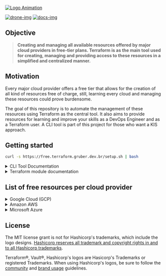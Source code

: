 [![Logo Animation](logo-link)](docs-link)

<a href='https://drone.gruber.dev.br/gruberdev/tf-free' target='_blank'>![drone-img]</a>
<a href='https://free.terraform.gruber.dev.br' target='_blank'>![docs-img]</a>

## Objective

> **Creating and managing all available resources offered by major cloud providers in free-tier plans. Terraform is as the main tool used for creating, managing and providing access to these resources in a simplified and centralized manner.**

## Motivation

Every major cloud provider offers a free tier that allows for the creation of all kind of resources free of charge, still, learning every cloud and managing these resources could prove burdensome.

The goal of this repository is to automate the management of these resources using Terraform as the central tool. It also aims to provide resources for learning and improve your skills as a DevOps Engineer and as a Terraform user. A CLI tool is part of this project for those who want a KIS approach.

## Getting started

```sh
curl -s https://free.terraform.gruber.dev.br/setup.sh | bash
```

<details>
  <summary>
  CLI Tool Documentation
  </summary>

### Running tests

- Tests are available in `test` directory

- In the test directory, run the below command

```sh
go test
```

### Main Libraries used

- [fatih/color](go-color-url)
- [goreleaser/goreleaser](go-releaser-url)
- [spf13/cobra](go-cobra-url)
- [kdabir/has](shell-has-url)
- [c-bata/go-prompt](go-prompt-url)
- [go-task/task](go-task-url)
- [hashicorp/terraform-exec](go-tfexec-url)
- [CONNECT-platform/codedoc](docs-repo-url)
- [cloudposse/terraform-aws-tfstate-backend](remote-tfstate-url)

---

</details>

<details>
  <summary>
  Terraform module documentation
  </summary>

---

<!-- BEGIN_TF_DOCS -->

### Modules

| Name                    | Source                         | Version |
| ----------------------- | ------------------------------ | ------- |
| aws                     | ./modules/aws                  |         |
| google_cloud            | ./modules/gcp                  |         |
| terraform_state_backend | cloudposse/tfstate-backend/aws |         |

### Inputs

| Name               | Description                                                                                                                                                                  | Type     | Default         |
| ------------------ | ---------------------------------------------------------------------------------------------------------------------------------------------------------------------------- | -------- | --------------- |
| aws_account_id     | Your static IP network resource name on GCP. [GCP's Official documentation on naming resources](https://cloud.google.com/compute/docs/naming-resources#resource-name-format) | `string` | n/a             |
| aws_account_key    | Your static IP network resource name on GCP. [GCP's Official documentation on naming resources](https://cloud.google.com/compute/docs/naming-resources#resource-name-format) | `string` | n/a             |
| aws_default_region | Your static IP network resource name on GCP. [GCP's Official documentation on naming resources](https://cloud.google.com/compute/docs/naming-resources#resource-name-format) | `string` | `"us-west-2"`   |
| gcp_instance_name  | Your static IP network resource name on GCP. [GCP's Official documentation on naming resources](https://cloud.google.com/compute/docs/naming-resources#resource-name-format) | `string` | `"gcp-machine"` |
| gcp_project_id     | Your static IP network resource name on GCP. [GCP's Official documentation on naming resources](https://cloud.google.com/compute/docs/naming-resources#resource-name-format) | `string` | `""`            |
| gcp_project_region | Your static IP network resource name on GCP. [GCP's Official documentation on naming resources](https://cloud.google.com/compute/docs/naming-resources#resource-name-format) | `string` | `"us-west1"`    |

### Outputs

| Name                   | Description                                                          |
| ---------------------- | -------------------------------------------------------------------- |
| aws_ec2_ipv6_addresses | List of assigned IPv6 addresses of instances                         |
| aws_ec2_password_data  | List of Base-64 encoded encrypted password data for the instance     |
| aws_ec2_private_ip     | List of private IP addresses assigned to the instances               |
| aws_ec2_public_ip      | List of public IP addresses assigned to the instances, if applicable |
| gcp_public_ip          | n/a                                                                  |

<!-- END_TF_DOCS -->

</details>

## List of free resources per cloud provider

<details>

  <summary>
   Google Cloud (GCP)
  </summary>

---

### Available Resources

- 1x Compute Instance

### Requirements

-

### Terms & Conditions

-

### More information

- [Home]()

---

</details>

<details>

  <summary>
   Amazon AWS
  </summary>

---

### Available Resources

- 1x [Virtual Private Cloud (VPC)](aws-vpc-info)
  - 1x [Sub-network](aws-sub-info) attached to the VPC
  - 1x [Internet Gateway (IGW)](aws-igw-info) to provide access to the VPC
- 1x [Route Table](aws-route-info) integrating all `VPC`, `Subnet` and the `Internet Gateway (IGW)`
- 1x [EC2 Instance](aws-ec2-info) attached to the `Subnet`
- 1x [Relational Database (RDS)](aws-rds-info) of your choice (e.g. MySQL, PostgreSQL)
- 1x [S3 Storage Bucket](aws-s3-info) inside `Subnet`, configured to store the Terraform's backend state
- 1x [DynamoDB Database](aws-dynamodb-info), mainly used for preventing that running multiple instances of this Terraform chart corrupt each other.

---

</details>
<details>

  <summary>
   Microsoft Azure
  </summary>

---

### Available Resources

1

- [Free resources homepage]()

---

</details>

## License

The MIT license grant is not for Hashicorp's trademarks, which include the logo designs. [Hashicorp reserves all trademark and copyright rights in and to all Hashicorp trademarks](disclaimer).

Terraform®, Vault®, Hashicorp's logos are Hasicorp's Trademarks or registered Trademarks. When using Hashicorp's logos, be sure to follow the [community](guidelines) and [brand usage](brand) guidelines.

<!-- Images URLs -->

[drone-img]: https://img.shields.io/drone/build/gruberdev/tf-free?label=Pipeline%20Status&color=46bac0&labelColor=1F1F1F&logo=Drone&style=flat-square&server=https%3A%2F%2Fdrone.gruber.dev.br
[docs-img]: https://img.shields.io/badge/read%20documentation-online?style=flat-square&logo=zeit&color=black

<!-- Repository links -->

[brand]: https://www.hashicorp.com/brand
[disclaimer]: https://www.hashicorp.com/trademark-policy
[guidelines]: https://www.hashicorp.com/community-guidelines
[free-aws]: https://aws.amazon.com/free/?all-free-tier
[free-gcp]: https://cloud.google.com/free
[free-docs-gcp]: https://cloud.google.com/free/docs/gcp-free-tier
[free-azure]: https://azure.microsoft.com/en-us/free/
[azure-faq]: https://azure.microsoft.com/en-us/free/free-account-faq/
[azure-full-terms]: https://azure.microsoft.com/en-us/offers/ms-azr-0044p/
[aws-faq]: https://aws.amazon.com/free/free-tier-faqs/
[go-color-url]: https://github.com/fatih/color
[go-releaser-url]: https://github.com/goreleaser/goreleaser
[go-cobra-url]: https://github.com/spf13/cobra
[shell-has-url]: https://github.com/kdabir/has
[go-prompt-url]: https://github.com/c-bata/go-prompt
[go-task-url]: https://github.com/go-task/task
[go-tfexec-url]: https://github.com/hashicorp/terraform-exec
[docs-repo-url]: https://github.com/CONNECT-platform/codedoc
[aws-key-info]: https://docs.aws.amazon.com/general/latest/gr/aws-sec-cred-types.html#access-keys-and-secret-access-keys
[aws-key-create]: https://aws.amazon.com/premiumsupport/knowledge-center/create-access-key/
[aws-account-create]: https://aws.amazon.com/premiumsupport/knowledge-center/create-and-activate-aws-account/
[aws-vpc-info]: https://aws.amazon.com/vpc/?vpc-blogs.sort-by=item.additionalFields.createdDate&vpc-blogs.sort-order=desc
[aws-igw-info]: https://docs.aws.amazon.com/vpc/latest/userguide/VPC_Internet_Gateway.html
[aws-ec2-info]: https://aws.amazon.com/ec2/
[aws-s3-info]: https://aws.amazon.com/s3/
[aws-rds-info]: https://aws.amazon.com/rds/
[aws-route-info]: https://docs.aws.amazon.com/vpc/latest/userguide/VPC_Route_Tables.html
[aws-sub-info]: https://docs.aws.amazon.com/vpc/latest/userguide/working-with-vpcs.html
[aws-tf-provider]: https://registry.terraform.io/providers/hashicorp/aws/latest/
[aws-regions]: https://aws.amazon.com/about-aws/global-infrastructure/
[aws-terms]: https://aws.amazon.com/free/terms/
[aws-prevent-charges]: https://aws.amazon.com/premiumsupport/knowledge-center/free-tier-charges/
[aws-alarms-free]: https://docs.aws.amazon.com/awsaccountbilling/latest/aboutv2/tracking-free-tier-usage.html#free-budget
[aws-sorted-list]: https://aws.amazon.com/free/?all-free-tier.sort-by=item.additionalFields.SortRank&all-free-tier.sort-order=asc&awsf.Free%20Tier%20Types=tier%23always-free%7Ctier%2312monthsfree&awsf.Free%20Tier%20Categories=*all
[aws-dynamodb-info]: https://aws.amazon.com/dynamodb/
[remote-tfstate-url]: https://github.com/cloudposse/terraform-aws-tfstate-backend
[logo-link]: https://readme-typing-svg.herokuapp.com?font=Major+Mono+Display&color=1CF791&size=40&vCenter=true&width=800&height=200&lines=tf-free;cloud+for+free.
[docs-link]: https://free.terraform.gruber.dev.br/
